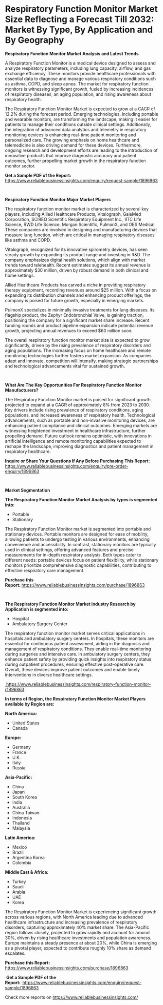 <p><h1>Respiratory Function Monitor Market Size Reflecting a Forecast Till 2032: Market By Type, By Application and By Geography</h1></p><p><strong>Respiratory Function Monitor Market Analysis and Latest Trends</strong></p>
<p><p>A Respiratory Function Monitor is a medical device designed to assess and analyze respiratory parameters, including lung capacity, airflow, and gas exchange efficiency. These monitors provide healthcare professionals with essential data to diagnose and manage various respiratory conditions such as asthma, COPD, and sleep apnea. The market for respiratory function monitors is witnessing significant growth, fueled by increasing incidences of respiratory diseases, an aging population, and rising awareness about respiratory health.</p><p>The Respiratory Function Monitor Market is expected to grow at a CAGR of 12.2% during the forecast period. Emerging technologies, including portable and wearable monitors, are transforming the landscape, making it easier for patients to manage their conditions outside clinical settings. Additionally, the integration of advanced data analytics and telemetry in respiratory monitoring devices is enhancing real-time patient monitoring and personalized care. The growing emphasis on home healthcare and telemedicine is also driving demand for these devices. Furthermore, ongoing research and development efforts are leading to the introduction of innovative products that improve diagnostic accuracy and patient outcomes, further propelling market growth in the respiratory function monitor sector.</p></p>
<p><strong>Get a Sample PDF of the Report:&nbsp;</strong> <a href="https://www.reliablebusinessinsights.com/enquiry/request-sample/1896863?utm_campaign=2768&utm_medium=2&utm_source=Github&utm_content=ia&utm_term=05032025&utm_id=respiratory-function-monitor">https://www.reliablebusinessinsights.com/enquiry/request-sample/1896863</a></p>
<p>&nbsp;</p>
<p><strong>Respiratory Function Monitor Major Market Players</strong></p>
<p><p>The respiratory function monitor market is characterized by several key players, including Allied Healthcare Products, Vitalograph, GaleMed Corporation, SCIREQ Scientific Respiratory Equipment Inc., IITC Life Science, RWD Life Science, Morgan Scientific, PulmonX, and OES Medical. These companies are involved in designing and manufacturing devices that measure lung function, which are critical in managing respiratory diseases like asthma and COPD.</p><p>Vitalograph, recognized for its innovative spirometry devices, has seen steady growth by expanding its product range and investing in R&D. The company emphasizes digital health solutions, which align with market trends toward telehealth. Recent estimates suggest its annual revenue is approximately $30 million, driven by robust demand in both clinical and home settings.</p><p>Allied Healthcare Products has carved a niche in providing respiratory therapy equipment, recording revenues around $25 million. With a focus on expanding its distribution channels and enhancing product offerings, the company is poised for future growth, especially in emerging markets.</p><p>PulmonX specializes in minimally invasive treatments for lung diseases. Its flagship product, the Zephyr Endobronchial Valve, is gaining traction, positioning the company for a significant market share increase. Recent funding rounds and product pipeline expansion indicate potential revenue growth, projecting annual revenues to exceed $60 million soon.</p><p>The overall respiratory function monitor market size is expected to grow significantly, driven by the rising prevalence of respiratory disorders and aging populations. The increasing focus on home healthcare and remote monitoring technologies further fosters market expansion. As companies adapt and innovate, competition will intensify, making strategic partnerships and technological advancements vital for sustained growth.</p></p>
<p>&nbsp;</p>
<p><strong>What Are The Key Opportunities For Respiratory Function Monitor Manufacturers?</strong></p>
<p><p>The Respiratory Function Monitor market is poised for significant growth, projected to expand at a CAGR of approximately 8% from 2023 to 2030. Key drivers include rising prevalence of respiratory conditions, aging populations, and increased awareness of respiratory health. Technological advancements, such as portable and non-invasive monitoring devices, are enhancing patient compliance and clinical outcomes. Emerging markets are witnessing heightened investment in healthcare infrastructure, further propelling demand. Future outlook remains optimistic, with innovations in artificial intelligence and remote monitoring capabilities expected to reshape the landscape, improving diagnostics and patient management in respiratory healthcare.</p></p>
<p><strong>Inquire or Share Your Questions If Any Before Purchasing This Report:</strong> <a href="https://www.reliablebusinessinsights.com/enquiry/pre-order-enquiry/1896863?utm_campaign=2768&utm_medium=2&utm_source=Github&utm_content=ia&utm_term=05032025&utm_id=respiratory-function-monitor">https://www.reliablebusinessinsights.com/enquiry/pre-order-enquiry/1896863</a></p>
<p>&nbsp;</p>
<p><strong>Market Segmentation</strong></p>
<p><strong>The Respiratory Function Monitor Market Analysis by types is segmented into:</strong></p>
<p><ul><li>Portable</li><li>Stationary</li></ul></p>
<p><p>The Respiratory Function Monitor market is segmented into portable and stationary devices. Portable monitors are designed for ease of mobility, allowing patients to undergo testing in various environments, enhancing convenience and accessibility. In contrast, stationary monitors are typically used in clinical settings, offering advanced features and precise measurements for in-depth respiratory analysis. Both types cater to different needs: portable devices focus on patient flexibility, while stationary monitors prioritize comprehensive diagnostic capabilities, contributing to effective respiratory care management.</p></p>
<p><strong>Purchase this Report:&nbsp;</strong><a href="https://www.reliablebusinessinsights.com/purchase/1896863?utm_campaign=2768&utm_medium=2&utm_source=Github&utm_content=ia&utm_term=05032025&utm_id=respiratory-function-monitor">https://www.reliablebusinessinsights.com/purchase/1896863</a></p>
<p>&nbsp;</p>
<p><strong>The Respiratory Function Monitor Market Industry Research by Application is segmented into:</strong></p>
<p><ul><li>Hospital</li><li>Ambulatory Surgery Center</li></ul></p>
<p><p>The respiratory function monitor market serves critical applications in hospitals and ambulatory surgery centers. In hospitals, these monitors are essential for continuous patient assessment, aiding in the diagnosis and management of respiratory conditions. They enable real-time monitoring during surgeries and intensive care. In ambulatory surgery centers, they enhance patient safety by providing quick insights into respiratory status during outpatient procedures, ensuring effective post-operative care. Overall, these devices improve patient outcomes and enable timely interventions in diverse healthcare settings.</p></p>
<p><a href="https://www.reliablebusinessinsights.com/respiratory-function-monitor-r1896863?utm_campaign=2768&utm_medium=2&utm_source=Github&utm_content=ia&utm_term=05032025&utm_id=respiratory-function-monitor">&nbsp;https://www.reliablebusinessinsights.com/respiratory-function-monitor-r1896863</a></p>
<p><strong>In terms of Region, the Respiratory Function Monitor Market Players available by Region are:</strong></p>
<p>
    <p> <strong> North America: </strong>
        <ul>
            <li>United States</li>
            <li>Canada</li>
        </ul>
        </p> 
    <p> <strong> Europe: </strong>
        <ul>
            <li>Germany</li>
            <li>France</li>
            <li>U.K.</li>
            <li>Italy</li>
            <li>Russia</li>
        </ul>
        </p> 
    <p> <strong> Asia-Pacific: </strong>
        <ul>
            <li>China</li>
            <li>Japan</li>
            <li>South Korea</li>
            <li>India</li>
            <li>Australia</li>
            <li>China Taiwan</li>
            <li>Indonesia</li>
            <li>Thailand</li>
            <li>Malaysia</li>
        </ul>
        </p> 
    <p> <strong> Latin America: </strong>
        <ul>
            <li>Mexico</li>
            <li>Brazil</li>
            <li>Argentina Korea</li>
            <li>Colombia</li>
        </ul>
        </p> 
    <p> <strong> Middle East & Africa: </strong>
        <ul>
            <li>Turkey</li>
            <li>Saudi</li>
            <li>Arabia</li>
            <li>UAE</li>
            <li>Korea</li>
        </ul>
    </p>
    </p>
<p><p>The Respiratory Function Monitor Market is experiencing significant growth across various regions, with North America leading due to advanced healthcare infrastructure and increasing prevalence of respiratory disorders, capturing approximately 40% market share. The Asia-Pacific region follows closely, projected to grow rapidly and account for around 30%, driven by rising healthcare investments and population awareness. Europe maintains a steady presence at about 20%, while China is emerging as a pivotal player, expected to contribute roughly 10% share as demand escalates.</p></p>
<p><strong>Purchase this Report: </strong><a href="https://www.reliablebusinessinsights.com/purchase/1896863?utm_campaign=2768&utm_medium=2&utm_source=Github&utm_content=ia&utm_term=05032025&utm_id=respiratory-function-monitor">https://www.reliablebusinessinsights.com/purchase/1896863</a></p>
<p>&nbsp;<strong>Get a Sample PDF of the Report:&nbsp;&nbsp;</strong><a href="https://www.reliablebusinessinsights.com/enquiry/request-sample/1896863?utm_campaign=2768&utm_medium=2&utm_source=Github&utm_content=ia&utm_term=05032025&utm_id=respiratory-function-monitor">https://www.reliablebusinessinsights.com/enquiry/request-sample/1896863</a></p>
<p><strong></strong></p>
<p>Check more reports on <a href="https://www.reliablebusinessinsights.com/?utm_campaign=2768&utm_medium=2&utm_source=Github&utm_content=ia&utm_term=05032025&utm_id=respiratory-function-monitor">https://www.reliablebusinessinsights.com/</a></p>